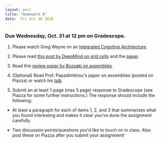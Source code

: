 ```yaml
---
layout: post
title: "Homework 8"
date:  Fri Oct 26 2018
---
```


### Due Wednesday, Oct. 31 at 12 pm on Gradescope. 

1. Please watch Greg Wayne on an [Integrated Cognitive Architecture](https://simons.berkeley.edu/talks/greg-wayne-4-19-18).

2. Please read [this post by DeepMind on grid cells](https://deepmind.com/blog/grid-cells/) and the [paper](https://www.nature.com/articles/s41586-018-0102-6.epdf?author_access_token=BjM-5BdGxd14c17YFA6PsdRgN0jAjWel9jnR3ZoTv0OEfySMT4t78PpPpCS7uExW3njb8Q4UlgcwRM32WwBCKZs73SThwkfI42wHhFEtJM-Y7sQxDsR1cR7_C9Kq1GwuxGJn46kzRnujvrDMGzc4TQ%3D%3D). 

3. Read this [review paper by Buzsaki on assemblies](https://www.sciencedirect.com/science/article/pii/S0896627310007658#fig1). 

4. (Optional) Read Prof. Papadimitriou's paper on assemblies (posted on Piazza) or watch his [talk](https://simons.berkeley.edu/talks/christos-papadimitriou-4-19-18). 

5. Submit an at least 1-page (max 5 page) response to Gradescope (see Piazza for some further instructions.) The response should include the following:

  - At least a paragraph for each of items 1, 2, and 3 that summarizes what you found interesting and makes it clear you've done the assignment carefully.

  - Two discussion points/questions you'd like to touch on in class. Also post these on Piazza after you submit your assignment!

 






